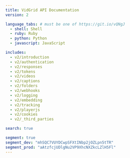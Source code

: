 ```yaml
---
title: VidGrid API Documentation
version: 2

language_tabs: # must be one of https://git.io/vQNgJ
  - shell: Shell
  - ruby: Ruby
  - python: Python
  - javascript: JavaScript

includes:
  - v2/introduction
  - v2/authentication
  - v2/responses
  - v2/tokens
  - v2/videos
  - v2/captions
  - v2/folders
  - v2/webhooks
  - v2/logging
  - v2/embedding
  - v2/tracking
  - v2/playerjs
  - v2/cookies
  - v2/_third_parties

search: true

segment: true
segment_dev: "mhSQC7VUYDCwpSFXtINbp2jOZLpn5tTR"
segment_prod: "aAtzfcjUDlgNu2VP9XhcNXZkcLZlH5Fl"
---
```

